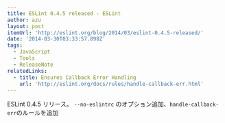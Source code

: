 ```yaml
---
title: ESLint 0.4.5 released - ESLint
author: azu
layout: post
itemUrl: 'http://eslint.org/blog/2014/03/eslint-0.4.5-released/'
date: '2014-03-30T03:33:57.898Z'
tags:
  - JavaScript
  - Tools
  - ReleaseNote
relatedLinks:
  - title: Ensures Callback Error Handling
    url: 'http://eslint.org/docs/rules/handle-callback-err.html'
---
```

ESLint 0.4.5 リリース。
`--no-eslintrc` のオプション追加、`handle-callback-err`のルールを追加
